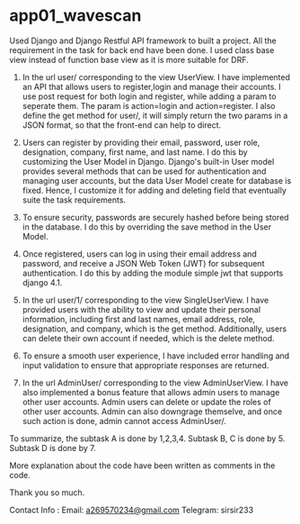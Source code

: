 # app01_wavescan
Used Django and Django Restful API framework to built a project.
All the requirement in the task for back end have been done. I used class base view instead of function base view as it is more suitable for DRF.

1. In the url user/ corresponding to the view UserView. I have implemented an API that allows users to register,login and manage their accounts. I use post request for both login and register, while adding a param to seperate them. The param is action=login and action=register. I also define the get method for user/, it will simply return the two params in a JSON format, so that the front-end can help to direct.

2. Users can register by providing their email, password, user role, designation, company, first name, and last name. I do this by customizing the User Model in Django. Django's built-in User model provides several methods that can be used for authentication and managing user accounts, but the data User Model create for database is fixed. Hence, I customize it for adding and deleting field that eventually suite the task requirements.

3. To ensure security, passwords are securely hashed before being stored in the database. I do this by overriding the save method in the User Model.

4. Once registered, users can log in using their email address and password, and receive a JSON Web Token (JWT) for subsequent authentication. I do this by adding the module simple jwt that supports django 4.1.

5. In the url user/1/ corresponding to the view SingleUserView. I have provided users with the ability to view and update their personal information, including first and last names, email address, role, designation, and company, which is the get method. Additionally, users can delete their own account if needed, which is the delete method.

6. To ensure a smooth user experience, I have included error handling and input validation to ensure that appropriate responses are returned.

7. In the url AdminUser/ corresponding to the view AdminUserView. I have also implemented a bonus feature that allows admin users to manage other user accounts. Admin users can delete or update the roles of other user accounts. Admin can also downgrage themselve, and once such action is done, admin cannot access AdminUser/.

To summarize, the subtask A is done by 1,2,3,4. Subtask B, C is done by 5. Subtask D is done by 7.

More explanation about the code have been written as comments in the code.

Thank you so much.

Contact Info :
  Email: a269570234@gmail.com
  Telegram: sirsir233
